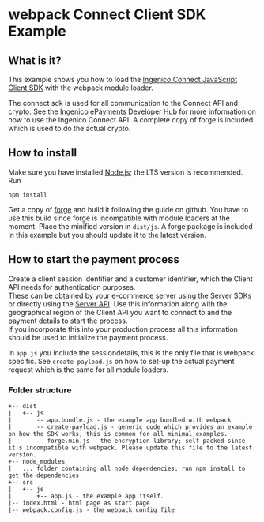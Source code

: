 # webpack Connect Client SDK Example

## What is it?

This example shows you how to load the [Ingenico Connect JavaScript Client SDK](https://github.com/Ingenico-ePayments/connect-sdk-client-js) with the webpack module loader.

The connect sdk is used for all communication to the Connect API and crypto. See the [Ingenico ePayments Developer Hub](https://developer.globalcollect.com/documentation/sdk/mobile/javascript/) for more information on how to use the Ingenico Connect API.
A complete copy of forge is included. which is used to do the actual crypto.

## How to install

Make sure you have installed [Node.js](https://nodejs.org/en/); the LTS version is recommended. Run

    npm install

Get a copy of [forge](https://github.com/digitalbazaar/forge/) and build it following the guide on github. You have to use this build since forge is incompatible with module loaders at the moment.
Place the minified version in `dist/js`. A forge package is included in this example but you should update it to the latest version.

## How to start the payment process

Create a client session identifier and a customer identifier, which the Client API needs for authentication purposes.  
These can be obtained by your e-commerce server using the [Server SDKs](https://developer.globalcollect.com/documentation/sdk/server/) or directly using the [Server API](https://developer.globalcollect.com/documentation/api/server/). Use this information along with the geographical region of the Client API you want to connect to and the payment details to start the process.  
If you incorporate this into your production process all this information should be used to initialize the payment process.

In `app.js` you include the sessiondetails, this is the only file that is webpack specific. See `create-payload.js` on how to set-up the actual payment request which is the same for all module loaders.

### Folder structure

```
+-- dist
|   +-- js
|       -- app.bundle.js - the example app bundled with webpack
|       -- create-payload.js - generic code which provides an example on how the SDK works, this is common for all minimal examples.
|       -- forge.min.js - the encryption library; self packed since it's incompatible with webpack. Please update this file to the latest version.
+-- node_modules
|   ... folder containing all node dependencies; run npm install to get the dependencies
+-- src
|   +-- js
|       +-- app.js - the example app itself.
|-- index.html - html page as start page
|-- webpack.config.js - the webpack config file
```
